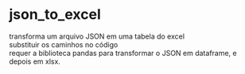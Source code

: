 # json_to_excel
transforma um arquivo JSON em uma tabela do excel<br>
substituir os caminhos no código<br>
requer a biblioteca pandas para transformar o JSON em dataframe, e depois em xlsx.
